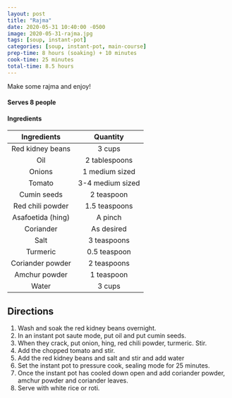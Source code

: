 ```yaml
---
layout: post
title: "Rajma"
date: 2020-05-31 10:40:00 -0500
image: 2020-05-31-rajma.jpg
tags: [soup, instant-pot]
categories: [soup, instant-pot, main-course]
prep-time: 8 hours (soaking) + 10 minutes
cook-time: 25 minutes
total-time: 8.5 hours
---
```


Make some rajma and enjoy!

#### Serves 8 people

#### Ingredients

|    Ingredients    |     Quantity     |
|:-----------------:|:----------------:|
|  Red kidney beans |      3 cups      |
|        Oil        |   2 tablespoons  |
|       Onions      |  1 medium sized  |
|       Tomato      | 3-4 medium sized |
|    Cumin seeds    |    2 teaspoon    |
|  Red chili powder |   1.5 teaspoons  |
| Asafoetida (hing) |      A pinch     |
|     Coriander     |    As desired    |
|        Salt       |    3 teaspoons   |
|      Turmeric     |   0.5 teaspoon   |
|  Coriander powder |    2 teaspoons   |
|   Amchur powder   |    1 teaspoon    |
|       Water       |      3 cups      |

## Directions

1. Wash and soak the red kidney beans overnight.
2. In an instant pot saute mode, put oil and put cumin seeds.
3. When they crack, put onion, hing, red chili powder, turmeric. Stir.
4. Add the chopped tomato and stir.
5. Add the red kidney beans and salt and stir and add water
6. Set the instant pot to pressure cook, sealing mode for 25 minutes.
7. Once the instant pot has cooled down open and add coriander powder, amchur powder and coriander leaves.
8. Serve with white rice or roti.
